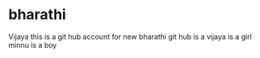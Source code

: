 # bharathi
Vijaya this is a git hub account for new
bharathi
git hub is a
vijaya is a girl
minnu is a boy
